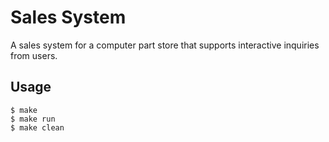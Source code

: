 # Sales System
A sales system for a computer part store that supports interactive inquiries from users.

## Usage
`$ make`  
`$ make run`  
`$ make clean`
